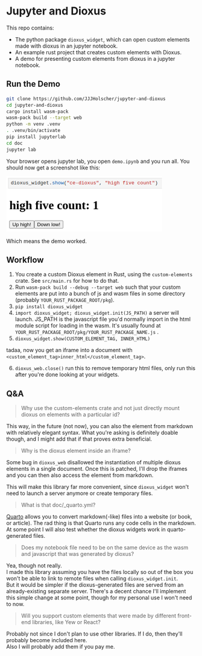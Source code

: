 # Jupyter and Dioxus

This repo contains:

- The python package `dioxus_widget`, which can open custom elements made with dioxus in an jupyter notebook.
- An example rust project that creates custom elements with Dioxus.
- A demo for presenting custom elements from dioxus in a jupyter notebook.

## Run the Demo

```sh
git clone https://github.com/JJJHolscher/jupyter-and-dioxus
cd jupyter-and-dioxus
cargo install wasm-pack
wasm-pack build --target web
python -m venv .venv
. .venv/bin/activate
pip install jupyterlab
cd doc
jupyter lab
```

Your browser opens jupyter lab, you open `demo.ipynb` and you run all.
You should now get a screenshot like this:

![screenshot of the widget showing in the output of a code cell](fig/widget-screenshot.png)

Which means the demo worked.

## Workflow

1. You create a custom Dioxus element in Rust, using the `custom-elements` crate. See `src/main.rs` for how to do that.
2. Run `wasm-pack build --debug --target web` such that your custom elements are put into a bunch of js and wasm files in some directory (probably `YOUR_RUST_PACKAGE_ROOT/pkg`).
3. `pip install dioxus_widget` 
4. `import dioxus_widget; dioxus_widget.init(JS_PATH)` a server will launch. JS_PATH is the javascript file you'd normally import in the html module script for loading in the wasm. It's usually found at `YOUR_RUST_PACKAGE_ROOT/pkg/YOUR_RUST_PACKAGE_NAME.js` .
5. `dioxus_widget.show(CUSTOM_ELEMENT_TAG, INNER_HTML)`

tadaa, now you get an iframe into a document with `<custom_element_tag>inner_html</custom_element_tag>`.

6. `dioxus_web.close()` run this to remove temporary html files, only run this after you're done looking at your widgets.


## Q&A

> Why use the custom-elements crate and not just directly mount dioxus on elements with a particular id?

This way, in the future (not now), you can also the element from markdown with relatively elegant syntax.
What you're asking is definitely doable though, and I might add that if that proves extra beneficial.

> Why is the dioxus element inside an iframe?

Some bug in `dioxus_web` disallowed the instantiation of multiple dioxus elements in a single document. Once this is patched, I'll drop the iframes and you can then also access the element from markdown.

This will make this library far more convenient, since `dioxus_widget` won't need to launch a server anymore or create temporary files.

> What is that doc/_quarto.yml?

[Quarto](quarto.org) allows you to convert markdown(-like) files into a website (or book, or article). The rad thing is that Quarto runs any code cells in the markdown.
At some point I will also test whether the dioxus widgets work in quarto-generated files.

> Does my notebook file need to be on the same device as the wasm and javascript that was generated by dioxus?

Yea, though not really.  
I made this library assuming you have the files locally so out of the box you won't be able to link to remote files when calling `dioxus_widget.init`.  
But it would be simpler if the dioxus-generated files are served from an already-existing separate server.
There's a decent chance I'll implement this simple change at some point, though for my personal use I won't need to now.

> Will you support custom elements that were made by different front-end libraries, like Yew or React?

Probably not since I don't plan to use other libraries. If I do, then they'll probably become included here.  
Also I will probably add them if you pay me.
